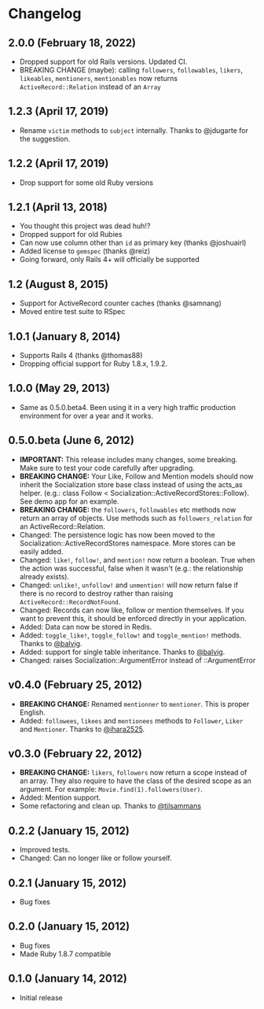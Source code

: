 # Changelog

## 2.0.0 (February 18, 2022)

* Dropped support for old Rails versions. Updated CI.
* BREAKING CHANGE (maybe): calling `followers`, `followables`, `likers`, `likeables`, `mentioners`, `mentionables` now returns `ActiveRecord::Relation` instead of an `Array`

## 1.2.3 (April 17, 2019)

* Rename `victim` methods to `subject` internally. Thanks to @jdugarte for the suggestion.

## 1.2.2 (April 17, 2019)

* Drop support for some old Ruby versions

## 1.2.1 (April 13, 2018)

* You thought this project was dead huh!?
* Dropped support for old Rubies
* Can now use column other than `id` as primary key (thanks @joshuairl)
* Added license to `gemspec` (thanks @reiz)
* Going forward, only Rails 4+ will officially be supported

## 1.2 (August 8, 2015)

* Support for ActiveRecord counter caches (thanks @samnang)
* Moved entire test suite to RSpec


## 1.0.1 (January 8, 2014)

* Supports Rails 4 (thanks @thomas88)
* Dropping official support for Ruby 1.8.x, 1.9.2.


## 1.0.0 (May 29, 2013)

* Same as 0.5.0.beta4. Been using it in a very high traffic production environment for over a year and it works.


## 0.5.0.beta (June 6, 2012)

* **IMPORTANT:** This release includes many changes, some breaking. Make sure to test your code carefully after upgrading.
* **BREAKING CHANGE:** Your Like, Follow and Mention models should now inherit the Socialization store base class instead of using the acts_as helper. (e.g.: class Follow < Socialization::ActiveRecordStores::Follow). See demo app for an example.
* **BREAKING CHANGE:** the `followers`, `followables` etc methods now return an array of objects. Use methods such as `followers_relation` for an ActiveRecord::Relation.
* Changed: The persistence logic has now been moved to the Socialization::ActiveRecordStores namespace. More stores can be easily added.
* Changed: `like!`, `follow!`, and `mention!` now return a boolean. True when the action was successful, false when it wasn't (e.g.: the relationship already exists).
* Changed: `unlike!`, `unfollow!` and `unmention!` will now return false if there is no record to destroy rather than raising `ActiveRecord::RecordNotFound`.
* Changed: Records can now like, follow or mention themselves. If you want to prevent this, it should be enforced directly in your application.
* Added: Data can now be stored in Redis.
* Added: `toggle_like!`, `toggle_follow!` and `toggle_mention!` methods. Thanks to [@balvig](https://github.com/balvig).
* Added: support for single table inheritance. Thanks to [@balvig](https://github.com/balvig).
* Changed: raises Socialization::ArgumentError instead of ::ArgumentError


## v0.4.0 (February 25, 2012)

* **BREAKING CHANGE:** Renamed `mentionner` to `mentioner`. This is proper English.
* Added: `followees`, `likees` and `mentionees` methods to `Follower`, `Liker` and `Mentioner`. Thanks to [@ihara2525](https://github.com/ihara2525).


## v0.3.0 (February 22, 2012)

* **BREAKING CHANGE:** `likers`, `followers` now return a scope instead of an array. They also require to have the class of the desired scope as an argument. For example: `Movie.find(1).followers(User)`.
* Added: Mention support.
* Some refactoring and clean up. Thanks to [@tilsammans](https://github.com/tilsammans)


## 0.2.2 (January 15, 2012)

* Improved tests.
* Changed: Can no longer like or follow yourself.


## 0.2.1 (January 15, 2012)

* Bug fixes


## 0.2.0 (January 15, 2012)

* Bug fixes
* Made Ruby 1.8.7 compatible


## 0.1.0 (January 14, 2012)

* Initial release
